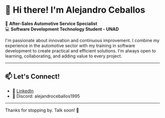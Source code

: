 # 👋 Hi there! I'm Alejandro Ceballos

🚗 **After-Sales Automotive Service Specialist**  
💻 **Software Development Technology Student - UNAD**  

I'm passionate about innovation and continuous improvement. I combine my experience in the automotive sector with my training in software development to create practical and efficient solutions. I'm always open to learning, collaborating, and adding value to every project.

---

## 📫 Let's Connect!

- 💼 [LinkedIn](https://www.linkedin.com/in/alejandro-ceballos-sector-automotriz/)  
- 💬 Discord: alejandroceballos1995  

---

Thanks for stopping by. Talk soon! 🚀